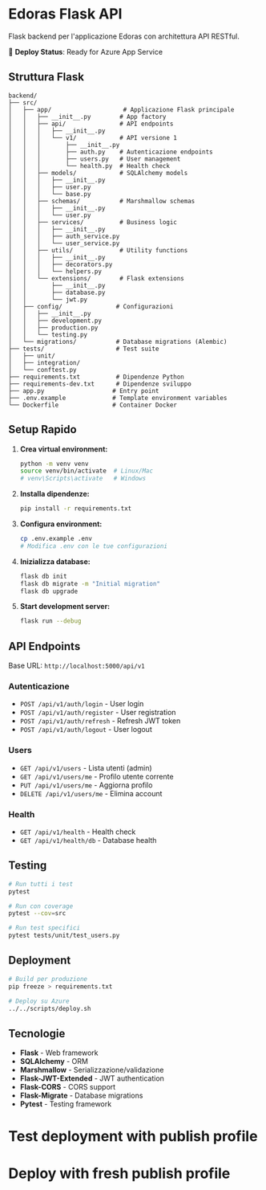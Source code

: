 # Edoras Flask API

Flask backend per l'applicazione Edoras con architettura API RESTful.

🚀 **Deploy Status**: Ready for Azure App Service

## Struttura Flask

```
backend/
├── src/
│   ├── app/                    # Applicazione Flask principale
│   │   ├── __init__.py        # App factory
│   │   ├── api/               # API endpoints
│   │   │   ├── __init__.py
│   │   │   └── v1/            # API versione 1
│   │   │       ├── __init__.py
│   │   │       ├── auth.py    # Autenticazione endpoints
│   │   │       ├── users.py   # User management
│   │   │       └── health.py  # Health check
│   │   ├── models/            # SQLAlchemy models
│   │   │   ├── __init__.py
│   │   │   ├── user.py
│   │   │   └── base.py
│   │   ├── schemas/           # Marshmallow schemas
│   │   │   ├── __init__.py
│   │   │   └── user.py
│   │   ├── services/          # Business logic
│   │   │   ├── __init__.py
│   │   │   ├── auth_service.py
│   │   │   └── user_service.py
│   │   ├── utils/             # Utility functions
│   │   │   ├── __init__.py
│   │   │   ├── decorators.py
│   │   │   └── helpers.py
│   │   └── extensions/        # Flask extensions
│   │       ├── __init__.py
│   │       ├── database.py
│   │       └── jwt.py
│   ├── config/               # Configurazioni
│   │   ├── __init__.py
│   │   ├── development.py
│   │   ├── production.py
│   │   └── testing.py
│   └── migrations/           # Database migrations (Alembic)
├── tests/                    # Test suite
│   ├── unit/
│   ├── integration/
│   └── conftest.py
├── requirements.txt          # Dipendenze Python
├── requirements-dev.txt      # Dipendenze sviluppo
├── app.py                   # Entry point
├── .env.example             # Template environment variables
└── Dockerfile               # Container Docker
```

## Setup Rapido

1. **Crea virtual environment:**
   ```bash
   python -m venv venv
   source venv/bin/activate  # Linux/Mac
   # venv\Scripts\activate   # Windows
   ```

2. **Installa dipendenze:**
   ```bash
   pip install -r requirements.txt
   ```

3. **Configura environment:**
   ```bash
   cp .env.example .env
   # Modifica .env con le tue configurazioni
   ```

4. **Inizializza database:**
   ```bash
   flask db init
   flask db migrate -m "Initial migration"
   flask db upgrade
   ```

5. **Start development server:**
   ```bash
   flask run --debug
   ```

## API Endpoints

Base URL: `http://localhost:5000/api/v1`

### Autenticazione
- `POST /api/v1/auth/login` - User login
- `POST /api/v1/auth/register` - User registration
- `POST /api/v1/auth/refresh` - Refresh JWT token
- `POST /api/v1/auth/logout` - User logout

### Users
- `GET /api/v1/users` - Lista utenti (admin)
- `GET /api/v1/users/me` - Profilo utente corrente
- `PUT /api/v1/users/me` - Aggiorna profilo
- `DELETE /api/v1/users/me` - Elimina account

### Health
- `GET /api/v1/health` - Health check
- `GET /api/v1/health/db` - Database health

## Testing

```bash
# Run tutti i test
pytest

# Run con coverage
pytest --cov=src

# Run test specifici
pytest tests/unit/test_users.py
```

## Deployment

```bash
# Build per produzione
pip freeze > requirements.txt

# Deploy su Azure
../../scripts/deploy.sh
```

## Tecnologie

- **Flask** - Web framework
- **SQLAlchemy** - ORM
- **Marshmallow** - Serializzazione/validazione
- **Flask-JWT-Extended** - JWT authentication
- **Flask-CORS** - CORS support
- **Flask-Migrate** - Database migrations
- **Pytest** - Testing framework
# Test deployment with publish profile
# Deploy with fresh publish profile
